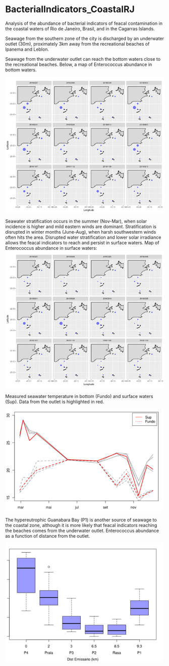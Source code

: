 # BacterialIndicators_CoastalRJ

Analysis of the abundance of bacterial indicators of feacal contamination in the coastal waters of Rio de Janeiro, Brasil, and in the Cagarras Islands.

Seawage from the southern zone of the city is discharged by an underwater outlet (30m), proximately 3km away from the recreational beaches of Ipanema and Leblon.

Seawage from the underwater outlet can reach the bottom waters close to the recreational beaches. Below, a map of Enterococcus abundance in bottom waters.


<img src="Entero_Fundo_sqrt_github.png" alt="hi" class="inline" width="700"/>


Seawater stratification occurs in the summer (Nov-Mar), when solar incidence is higher and mild eastern winds are dominant. Stratification is disrupted in winter months (June-Aug), when harsh southwestern winds often hits the area. Disrupted water stratification and lower solar irradiance allows the feacal indicators to reach and persist in surface waters. Map of Enterococcus abundance in surface waters:
<img src="Entero_Sup_sqrt_github.png" alt="hi" class="inline"  width="700"/>



Measured seawater temperature in bottom (Fundo) and surface waters (Sup). Data from the outlet is highlighted in red.

<img src="TempIlhas_PontosSep_Exc1_3.png" alt="hi" class="inline" width="500"/>



The hypereutrophic Guanabara Bay (P1) is another source of seawage to the coastal zone, although it is more likely that feacal indicators reaching the beaches comes from the underwater outlet. Enterococcus abundance as a function of distance from the outlet.

<img src="Enterococcus_F_DistP4.png" alt="hi" class="inline" width="500"/>

